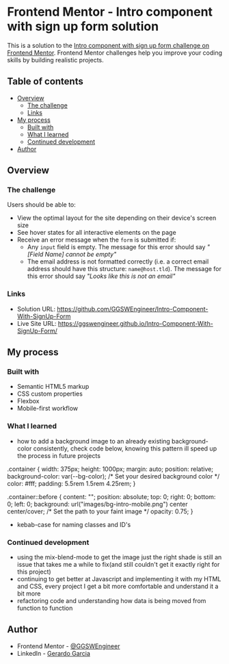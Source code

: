 # Frontend Mentor - Intro component with sign up form solution

This is a solution to the [Intro component with sign up form challenge on Frontend Mentor](https://www.frontendmentor.io/challenges/intro-component-with-signup-form-5cf91bd49edda32581d28fd1). Frontend Mentor challenges help you improve your coding skills by building realistic projects. 

## Table of contents

- [Overview](#overview)
  - [The challenge](#the-challenge)
  - [Links](#links)
- [My process](#my-process)
  - [Built with](#built-with)
  - [What I learned](#what-i-learned)
  - [Continued development](#continued-development)
- [Author](#author)



## Overview

### The challenge

Users should be able to:

- View the optimal layout for the site depending on their device's screen size
- See hover states for all interactive elements on the page
- Receive an error message when the `form` is submitted if:
  - Any `input` field is empty. The message for this error should say *"[Field Name] cannot be empty"*
  - The email address is not formatted correctly (i.e. a correct email address should have this structure: `name@host.tld`). The message for this error should say *"Looks like this is not an email"*

### Links

- Solution URL: https://github.com/GGSWEngineer/Intro-Component-With-SignUp-Form
- Live Site URL: https://ggswengineer.github.io/Intro-Component-With-SignUp-Form/

## My process

### Built with

- Semantic HTML5 markup
- CSS custom properties
- Flexbox
- Mobile-first workflow

### What I learned

- how to add a background image to an already existing background-color consistently, check code below, knowing this pattern ill speed up the process in future projects

.container {
  width: 375px;
  height: 1000px;
  margin: auto;
  position: relative;
  background-color: var(--bg-color); /* Set your desired background color */
  color: #fff; 
  padding: 5.5rem 1.5rem 4.25rem;
}

.container::before {
  content: "";
  position: absolute;
  top: 0;
  right: 0;
  bottom: 0;
  left: 0;
  background: url("images/bg-intro-mobile.png") center center/cover; /* Set the path to your faint image */
  opacity: 0.75; 
}

- kebab-case for naming classes and ID's


### Continued development

- using the mix-blend-mode to get the image just the right shade is still an issue that takes me a while to fix(and still couldn't get it exactly right for this project)
- continuing to get better at Javascript and implementing it with my HTML and CSS, every project I get a bit more comfortable and understand it a bit more
- refactoring code and understanding how data is being moved from function to function


## Author

- Frontend Mentor - [@GGSWEngineer](https://www.frontendmentor.io/profile/GGSWEngineer)
- LinkedIn - [Gerardo Garcia](www.linkedin.com/in/gerardo-garcia-19a794275)
